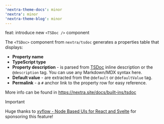 ```yaml
---
'nextra-theme-docs': minor
'nextra': minor
'nextra-theme-blog': minor
---
```


feat: introduce new `<TSDoc />` component

The `<TSDoc>` component from `nextra/tsdoc` generates a properties table that
displays:

- **Property name**
- **TypeScript type**
- **Property description** - is parsed from [TSDoc](https://tsdoc.org) inline
  description or the `@description` tag. You can use any Markdown/MDX syntax
  here.
- **Default value** - are extracted from the `@default` or `@defaultValue` tag.
- **Permalink** - a `#` anchor link to the property row for easy reference.

More info can be found in https://nextra.site/docs/built-ins/tsdoc

> [!IMPORTANT]
> 
> Huge thanks to [xyflow - Node Based UIs for React and Svelte](https://xyflow.com/?utm_source=github&utm_campaign=nextra-4.3&utm_content=changelog) for sponsoring this feature!
